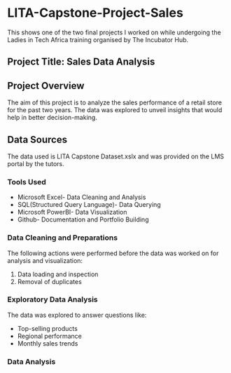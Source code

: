 # LITA-Capstone-Project-Sales
This shows one of the two final projects I worked on while undergoing the Ladies in Tech Africa training organised by The Incubator Hub.

## Project Title: Sales Data Analysis

## Project Overview
The aim of this project is to analyze the sales performance of a retail store for the past two years. The data was explored to unveil insights that would help in better decision-making.

## Data Sources
The data used is LITA Capstone Dataset.xslx and was provided on the LMS portal by the tutors.

### Tools Used
- Microsoft Excel- Data Cleaning and Analysis
- SQL(Structured Query Language)- Data Querying
- Microsoft PowerBI- Data Visualization
- Github- Documentation and Portfolio Building

### Data Cleaning and Preparations
The following actions were performed before the data was worked on for analysis and visualization:
1. Data loading and inspection
2. Removal of duplicates

### Exploratory Data Analysis
The data was explored to answer questions like:
- Top-selling products
- Regional performance
- Monthly sales trends

### Data Analysis
